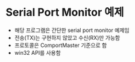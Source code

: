 # Serial Port Monitor 예제
- 해당 프로그램은 간단한 serial port monitor 예제임
- 전송(TX)는 구현하지 않았고 수신(RX)만 가능함
- 프로토콜은 ComportMaster 기준으로 함
- win32 API를 사용함
